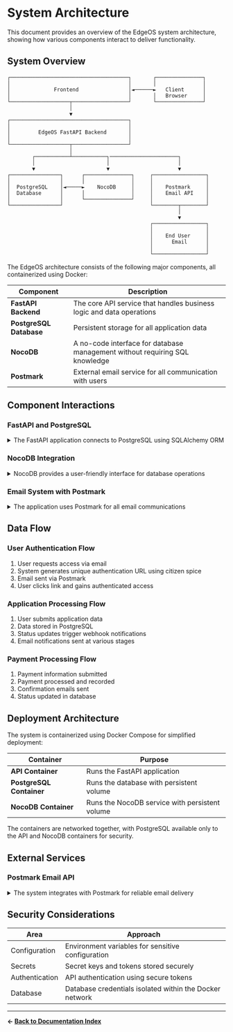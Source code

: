 # System Architecture

This document provides an overview of the EdgeOS system architecture, showing how various components interact to deliver functionality.

## System Overview

```
┌──────────────────────────────────────┐       ┌───────────────┐
│                                      │       │               │
│              Frontend                │◄──────►   Client      │
│                                      │       │   Browser     │
└───────────────────┬──────────────────┘       └───────────────┘
                    │
                    ▼
┌──────────────────────────────────────┐
│                                      │
│         EdgeOS FastAPI Backend       │
│                                      │
└───────────────────┬──────────────────┘
                    │
        ┌───────────┴───────────┐──────────────────────┐
        │                       │                      │
        ▼                       ▼                      ▼
┌────────────────┐      ┌───────────────┐     ┌─────────────────┐
│                │      │               │     │                 │
│  PostgreSQL    │◄─────►    NocoDB     │     │    Postmark     │
│  Database      │      │               │     │    Email API    │
│                │      └───────────────┘     │                 │
└────────────────┘                            └────────┬────────┘
                                                       │
                                                       ▼
                                              ┌─────────────────┐
                                              │                 │
                                              │    End User     │
                                              │      Email      │
                                              │                 │
                                              └─────────────────┘
```

The EdgeOS architecture consists of the following major components, all containerized using Docker:

| Component | Description |
|-----------|-------------|
| **FastAPI Backend** | The core API service that handles business logic and data operations |
| **PostgreSQL Database** | Persistent storage for all application data |
| **NocoDB** | A no-code interface for database management without requiring SQL knowledge |
| **Postmark** | External email service for all communication with users |

## Component Interactions

### FastAPI and PostgreSQL

<details>
<summary>The FastAPI application connects to PostgreSQL using SQLAlchemy ORM</summary>

Key interactions include:

- Database initialization during startup
- CRUD operations for all data entities (applications, citizens, payments, etc.)
- Transaction management for complex operations
- Schema validation using Pydantic models

Configuration details are stored in environment variables and managed through the `Settings` class in `app/core/config.py`.
</details>

### NocoDB Integration

<details>
<summary>NocoDB provides a user-friendly interface for database operations</summary>

Particularly useful for:

- Data visualization and exploration
- Simple CRUD operations without SQL knowledge
- Webhooks that trigger API functionality

The integration works as follows:
1. NocoDB connects directly to the PostgreSQL database
2. The API retrieves data from PostgreSQL through SQLAlchemy
3. NocoDB webhooks call API endpoints to trigger specific business logic
</details>

### Email System with Postmark

<details>
<summary>The application uses Postmark for all email communications</summary>

1. The `send_mail` function in `app/core/mail.py` handles communication with the Postmark API
2. Email templates are managed through Postmark's template system
3. The application logs all email operations in the database for tracking
4. Scheduled emails and reminders are handled by background processes
</details>

## Data Flow

### User Authentication Flow

1. User requests access via email
2. System generates unique authentication URL using citizen spice
3. Email sent via Postmark
4. User clicks link and gains authenticated access

### Application Processing Flow

1. User submits application data
2. Data stored in PostgreSQL
3. Status updates trigger webhook notifications
4. Email notifications sent at various stages

### Payment Processing Flow

1. Payment information submitted
2. Payment processed and recorded
3. Confirmation emails sent
4. Status updated in database

## Deployment Architecture

The system is containerized using Docker Compose for simplified deployment:

| Container | Purpose |
|-----------|---------|
| **API Container** | Runs the FastAPI application |
| **PostgreSQL Container** | Runs the database with persistent volume |
| **NocoDB Container** | Runs the NocoDB service with persistent volume |

The containers are networked together, with PostgreSQL available only to the API and NocoDB containers for security.

## External Services

### Postmark Email API

<details>
<summary>The system integrates with Postmark for reliable email delivery</summary>

- Template-based emails for consistent formatting
- Delivery tracking and reporting
- Support for attachments
- Authentication emails with secure links
</details>

## Security Considerations

| Area | Approach |
|------|----------|
| Configuration | Environment variables for sensitive configuration |
| Secrets | Secret keys and tokens stored securely |
| Authentication | API authentication using secure tokens |
| Database | Database credentials isolated within the Docker network |

---

**← [Back to Documentation Index](./index.md)**
